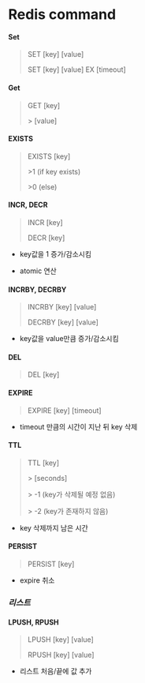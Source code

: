 ﻿# Redis command

#### Set

> SET [key] [value]
>
> SET [key] [value] EX [timeout]



#### Get

> GET [key]
>
> \> [value]



#### EXISTS

> EXISTS [key]
>
> \>1 (if key exists)
>
> \>0 (else)



#### INCR, DECR

> INCR [key]
>
> DECR [key]

- key값을 1 증가/감소시킴

- atomic 연산



#### INCRBY, DECRBY

> INCRBY [key] [value]
>
> DECRBY [key] [value]

- key값을 value만큼 증가/감소시킴



#### DEL

> DEL [key]



#### EXPIRE

> EXPIRE [key] [timeout]

- timeout 만큼의 시간이 지난 뒤 key 삭제



#### TTL

> TTL [key]
>
> \> [seconds]
>
> \> -1 (key가 삭제될 예정 없음)
>
> \> -2 (key가 존재하지 않음)

- key 삭제까지 남은 시간



#### PERSIST

> PERSIST [key]

- expire 취소



### *리스트*

#### LPUSH, RPUSH

> LPUSH [key] [value]
>
> RPUSH [key] [value]

- 리스트 처음/끝에 값 추가

